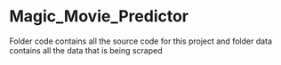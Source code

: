 # Magic_Movie_Predictor

Folder code contains all the source code for this project and folder data contains all the data that is being scraped

